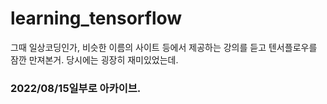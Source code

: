 # learning_tensorflow
그때 일상코딩인가, 비슷한 이름의 사이트 등에서 제공하는 강의를 듣고 텐서플로우를 잠깐 만져본거. 당시에는 굉장히 재미있었는데. 
### 2022/08/15일부로 아카이브.
